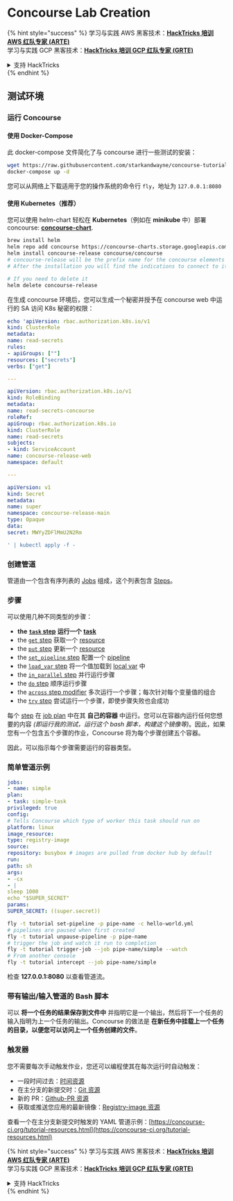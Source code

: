# Concourse Lab Creation

{% hint style="success" %}
学习与实践 AWS 黑客技术：<img src="../../.gitbook/assets/image (1) (1) (1).png" alt="" data-size="line">[**HackTricks 培训 AWS 红队专家 (ARTE)**](https://training.hacktricks.xyz/courses/arte)<img src="../../.gitbook/assets/image (1) (1) (1).png" alt="" data-size="line">\
学习与实践 GCP 黑客技术：<img src="../../.gitbook/assets/image (2).png" alt="" data-size="line">[**HackTricks 培训 GCP 红队专家 (GRTE)**<img src="../../.gitbook/assets/image (2).png" alt="" data-size="line">](https://training.hacktricks.xyz/courses/grte)

<details>

<summary>支持 HackTricks</summary>

* 查看 [**订阅计划**](https://github.com/sponsors/carlospolop)!
* **加入** 💬 [**Discord 群组**](https://discord.gg/hRep4RUj7f) 或 [**Telegram 群组**](https://t.me/peass) 或 **关注** 我们的 **Twitter** 🐦 [**@hacktricks\_live**](https://twitter.com/hacktricks_live)**.**
* **通过向** [**HackTricks**](https://github.com/carlospolop/hacktricks) 和 [**HackTricks Cloud**](https://github.com/carlospolop/hacktricks-cloud) GitHub 仓库提交 PR 分享黑客技巧。

</details>
{% endhint %}

## 测试环境

### 运行 Concourse

#### 使用 Docker-Compose

此 docker-compose 文件简化了与 concourse 进行一些测试的安装：
```bash
wget https://raw.githubusercontent.com/starkandwayne/concourse-tutorial/master/docker-compose.yml
docker-compose up -d
```
您可以从网络上下载适用于您的操作系统的命令行 `fly`，地址为 `127.0.0.1:8080`

#### 使用 Kubernetes（推荐）

您可以使用 helm-chart 轻松在 **Kubernetes**（例如在 **minikube** 中）部署 concourse: [**concourse-chart**](https://github.com/concourse/concourse-chart).
```bash
brew install helm
helm repo add concourse https://concourse-charts.storage.googleapis.com/
helm install concourse-release concourse/concourse
# concourse-release will be the prefix name for the concourse elements in k8s
# After the installation you will find the indications to connect to it in the console

# If you need to delete it
helm delete concourse-release
```
在生成 concourse 环境后，您可以生成一个秘密并授予在 concourse web 中运行的 SA 访问 K8s 秘密的权限：
```yaml
echo 'apiVersion: rbac.authorization.k8s.io/v1
kind: ClusterRole
metadata:
name: read-secrets
rules:
- apiGroups: [""]
resources: ["secrets"]
verbs: ["get"]

---

apiVersion: rbac.authorization.k8s.io/v1
kind: RoleBinding
metadata:
name: read-secrets-concourse
roleRef:
apiGroup: rbac.authorization.k8s.io
kind: ClusterRole
name: read-secrets
subjects:
- kind: ServiceAccount
name: concourse-release-web
namespace: default

---

apiVersion: v1
kind: Secret
metadata:
name: super
namespace: concourse-release-main
type: Opaque
data:
secret: MWYyZDFlMmU2N2Rm

' | kubectl apply -f -
```
### 创建管道

管道由一个包含有序列表的 [Jobs](https://concourse-ci.org/jobs.html) 组成，这个列表包含 [Steps](https://concourse-ci.org/steps.html)。

### 步骤

可以使用几种不同类型的步骤：

* **the** [**`task` step**](https://concourse-ci.org/task-step.html) **运行一个** [**task**](https://concourse-ci.org/tasks.html)
* the [`get` step](https://concourse-ci.org/get-step.html) 获取一个 [resource](https://concourse-ci.org/resources.html)
* the [`put` step](https://concourse-ci.org/put-step.html) 更新一个 [resource](https://concourse-ci.org/resources.html)
* the [`set_pipeline` step](https://concourse-ci.org/set-pipeline-step.html) 配置一个 [pipeline](https://concourse-ci.org/pipelines.html)
* the [`load_var` step](https://concourse-ci.org/load-var-step.html) 将一个值加载到 [local var](https://concourse-ci.org/vars.html#local-vars) 中
* the [`in_parallel` step](https://concourse-ci.org/in-parallel-step.html) 并行运行步骤
* the [`do` step](https://concourse-ci.org/do-step.html) 顺序运行步骤
* the [`across` step modifier](https://concourse-ci.org/across-step.html#schema.across) 多次运行一个步骤；每次针对每个变量值的组合
* the [`try` step](https://concourse-ci.org/try-step.html) 尝试运行一个步骤，即使步骤失败也会成功

每个 [step](https://concourse-ci.org/steps.html) 在 [job plan](https://concourse-ci.org/jobs.html#schema.job.plan) 中在其 **自己的容器** 中运行。您可以在容器内运行任何您想要的内容 _(即运行我的测试，运行这个 bash 脚本，构建这个镜像等)_。因此，如果您有一个包含五个步骤的作业，Concourse 将为每个步骤创建五个容器。

因此，可以指示每个步骤需要运行的容器类型。

### 简单管道示例
```yaml
jobs:
- name: simple
plan:
- task: simple-task
privileged: true
config:
# Tells Concourse which type of worker this task should run on
platform: linux
image_resource:
type: registry-image
source:
repository: busybox # images are pulled from docker hub by default
run:
path: sh
args:
- -cx
- |
sleep 1000
echo "$SUPER_SECRET"
params:
SUPER_SECRET: ((super.secret))
```

```bash
fly -t tutorial set-pipeline -p pipe-name -c hello-world.yml
# pipelines are paused when first created
fly -t tutorial unpause-pipeline -p pipe-name
# trigger the job and watch it run to completion
fly -t tutorial trigger-job --job pipe-name/simple --watch
# From another console
fly -t tutorial intercept --job pipe-name/simple
```
检查 **127.0.0.1:8080** 以查看管道流。

### 带有输出/输入管道的 Bash 脚本

可以 **将一个任务的结果保存到文件中** 并指明它是一个输出，然后将下一个任务的输入指明为上一个任务的输出。Concourse 的做法是 **在新任务中挂载上一个任务的目录，以便您可以访问上一个任务创建的文件**。

### 触发器

您不需要每次手动触发作业，您还可以编程使其在每次运行时自动触发：

* 一段时间过去：[时间资源](https://github.com/concourse/time-resource/)
* 在主分支的新提交时：[Git 资源](https://github.com/concourse/git-resource)
* 新的 PR：[Github-PR 资源](https://github.com/telia-oss/github-pr-resource)
* 获取或推送您应用的最新镜像：[Registry-image 资源](https://github.com/concourse/registry-image-resource/)

查看一个在主分支新提交时触发的 YAML 管道示例：[https://concourse-ci.org/tutorial-resources.html](https://concourse-ci.org/tutorial-resources.html)

{% hint style="success" %}
学习与实践 AWS 黑客技术：<img src="../../.gitbook/assets/image (1) (1) (1).png" alt="" data-size="line">[**HackTricks 培训 AWS 红队专家 (ARTE)**](https://training.hacktricks.xyz/courses/arte)<img src="../../.gitbook/assets/image (1) (1) (1).png" alt="" data-size="line">\
学习与实践 GCP 黑客技术：<img src="../../.gitbook/assets/image (2).png" alt="" data-size="line">[**HackTricks 培训 GCP 红队专家 (GRTE)**<img src="../../.gitbook/assets/image (2).png" alt="" data-size="line">](https://training.hacktricks.xyz/courses/grte)

<details>

<summary>支持 HackTricks</summary>

* 查看 [**订阅计划**](https://github.com/sponsors/carlospolop)!
* **加入** 💬 [**Discord 群组**](https://discord.gg/hRep4RUj7f) 或 [**Telegram 群组**](https://t.me/peass) 或 **在 Twitter 上关注** 🐦 [**@hacktricks\_live**](https://twitter.com/hacktricks_live)**.**
* **通过向** [**HackTricks**](https://github.com/carlospolop/hacktricks) 和 [**HackTricks Cloud**](https://github.com/carlospolop/hacktricks-cloud) GitHub 仓库提交 PR 来分享黑客技巧。

</details>
{% endhint %}
